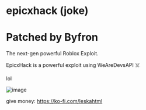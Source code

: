 # epicxhack (joke)
# Patched by Byfron

The next-gen powerful Roblox Exploit.

EpicxHack is a powerful exploit using WeAreDevsAPI ☠️

lol

![image](https://user-images.githubusercontent.com/82216890/213182289-162fafd6-140a-4dc4-850d-d61de8010a80.png)











give money: https://ko-fi.com/leskahtml
